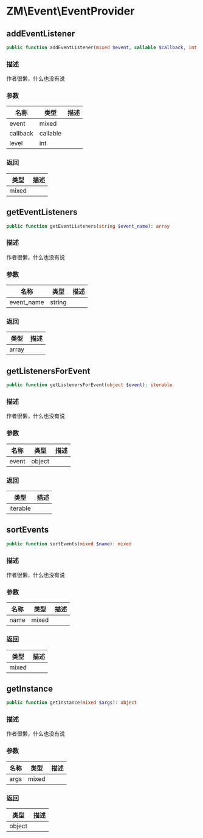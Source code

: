# ZM\Event\EventProvider

## addEventListener

```php
public function addEventListener(mixed $event, callable $callback, int $level): mixed
```

### 描述

作者很懒，什么也没有说

### 参数

| 名称 | 类型 | 描述 |
| -------- | ---- | ----------- |
| event | mixed |  |
| callback | callable |  |
| level | int |  |

### 返回

| 类型 | 描述 |
| ---- | ----------- |
| mixed |  |


## getEventListeners

```php
public function getEventListeners(string $event_name): array
```

### 描述

作者很懒，什么也没有说

### 参数

| 名称 | 类型 | 描述 |
| -------- | ---- | ----------- |
| event_name | string |  |

### 返回

| 类型 | 描述 |
| ---- | ----------- |
| array |  |


## getListenersForEvent

```php
public function getListenersForEvent(object $event): iterable
```

### 描述

作者很懒，什么也没有说

### 参数

| 名称 | 类型 | 描述 |
| -------- | ---- | ----------- |
| event | object |  |

### 返回

| 类型 | 描述 |
| ---- | ----------- |
| iterable |  |


## sortEvents

```php
public function sortEvents(mixed $name): mixed
```

### 描述

作者很懒，什么也没有说

### 参数

| 名称 | 类型 | 描述 |
| -------- | ---- | ----------- |
| name | mixed |  |

### 返回

| 类型 | 描述 |
| ---- | ----------- |
| mixed |  |


## getInstance

```php
public function getInstance(mixed $args): object
```

### 描述

作者很懒，什么也没有说

### 参数

| 名称 | 类型 | 描述 |
| -------- | ---- | ----------- |
| args | mixed |  |

### 返回

| 类型 | 描述 |
| ---- | ----------- |
| object |  |
